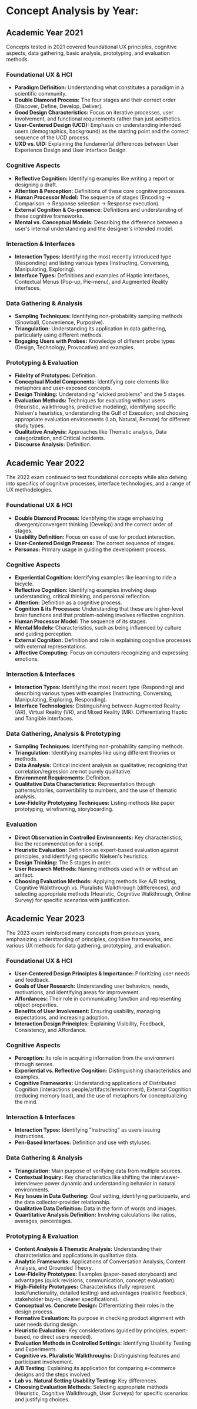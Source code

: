 # Concept Analysis by Year:

## Academic Year 2021

Concepts tested in 2021 covered foundational UX principles, cognitive aspects, data gathering, basic analysis, prototyping, and evaluation methods.

### Foundational UX & HCI
-   **Paradigm Definition:** Understanding what constitutes a paradigm in a scientific community.
-   **Double Diamond Process:** The four stages and their correct order (Discover, Define, Develop, Deliver).
-   **Good Design Characteristics:** Focus on iterative processes, user involvement, and functional requirements rather than just aesthetics.
-   **User-Centered Design (UCD):** Emphasis on understanding intended users (demographics, background) as the starting point and the correct sequence of the UCD process.
-   **UXD vs. UID:** Explaining the fundamental differences between User Experience Design and User Interface Design.

### Cognitive Aspects
-   **Reflective Cognition:** Identifying examples like writing a report or designing a draft.
-   **Attention & Perception:** Definitions of these core cognitive processes.
-   **Human Processor Model:** The sequence of stages (Encoding → Comparison → Response selection → Response execution).
-   **External Cognition & Co-presence:** Definitions and understanding of these cognitive frameworks.
-   **Mental vs. Conceptual Models:** Describing the difference between a user's internal understanding and the designer's intended model.

### Interaction & Interfaces
-   **Interaction Types:** Identifying the most recently introduced type (Responding) and listing various types (Instructing, Conversing, Manipulating, Exploring).
-   **Interface Types:** Definitions and examples of Haptic interfaces, Contextual Menus (Pop-up, Pie-menu), and Augmented Reality interfaces.

### Data Gathering & Analysis
-   **Sampling Techniques:** Identifying non-probability sampling methods (Snowball, Convenience, Purposive).
-   **Triangulation:** Understanding its application in data gathering, particularly using different methods.
-   **Engaging Users with Probes:** Knowledge of different probe types (Design, Technology, Provocative) and examples.

### Prototyping & Evaluation
-   **Fidelity of Prototypes:** Definition.
-   **Conceptual Model Components:** Identifying core elements like metaphors and user-exposed concepts.
-   **Design Thinking:** Understanding "wicked problems" and the 5 stages.
-   **Evaluation Methods:** Techniques for evaluating without users (Heuristic, walkthroughs, predictive modeling), identifying specific Nielsen's heuristics, understanding the Gulf of Execution, and choosing appropriate evaluation environments (Lab, Natural, Remote) for different study types.
-   **Qualitative Analysis:** Approaches like Thematic analysis, Data categorization, and Critical incidents.
-   **Discourse Analysis:** Definition.

## Academic Year 2022

The 2022 exam continued to test foundational concepts while also delving into specifics of cognitive processes, interface technologies, and a range of UX methodologies.

### Foundational UX & HCI
-   **Double Diamond Process:** Identifying the stage emphasizing divergent/convergent thinking (Develop) and the correct order of stages.
-   **Usability Definition:** Focus on ease of use for product interaction.
-   **User-Centered Design Process:** The correct sequence of stages.
-   **Personas:** Primary usage in guiding the development process.

### Cognitive Aspects
-   **Experiential Cognition:** Identifying examples like learning to ride a bicycle.
-   **Reflective Cognition:** Identifying examples involving deep understanding, critical thinking, and personal reflection.
-   **Attention:** Definition as a cognitive process.
-   **Cognition & its Processes:** Understanding that these are higher-level brain functions and that problem-solving involves reflective cognition.
-   **Human Processor Model:** The sequence of its stages.
-   **Mental Models:** Characteristics, such as being influenced by culture and guiding perception.
-   **External Cognition:** Definition and role in explaining cognitive processes with external representations.
-   **Affective Computing:** Focus on computers recognizing and expressing emotions.

### Interaction & Interfaces
-   **Interaction Types:** Identifying the most recent type (Responding) and describing various types with examples (Instructing, Conversing, Manipulating, Exploring, Responding).
-   **Interface Technologies:** Distinguishing between Augmented Reality (AR), Virtual Reality (VR), and Mixed Reality (MR). Differentiating Haptic and Tangible interfaces.

### Data Gathering, Analysis & Prototyping
-   **Sampling Techniques:** Identifying non-probability sampling methods.
-   **Triangulation:** Identifying examples like using different theories or methods.
-   **Data Analysis:** Critical incident analysis as qualitative; recognizing that correlation/regression are not purely qualitative.
-   **Environment Requirements:** Definition.
-   **Qualitative Data Characteristics:** Representation through patterns/stories, convertibility to numbers, and the use of thematic analysis.
-   **Low-Fidelity Prototyping Techniques:** Listing methods like paper prototyping, wireframing, storyboarding.

### Evaluation
-   **Direct Observation in Controlled Environments:** Key characteristics, like the recommendation for a script.
-   **Heuristic Evaluation:** Definition as expert-based evaluation against principles, and identifying specific Nielsen's heuristics.
-   **Design Thinking:** The 5 stages in order.
-   **User Research Methods:** Naming methods used with or without an artifact.
-   **Choosing Evaluation Methods:** Applying methods like A/B testing, Cognitive Walkthrough vs. Pluralistic Walkthrough (differences), and selecting appropriate methods (Heuristic, Cognitive Walkthrough, Online Survey) for specific scenarios with justification.

## Academic Year 2023

The 2023 exam reinforced many concepts from previous years, emphasizing understanding of principles, cognitive frameworks, and various UX methods for data gathering, prototyping, and evaluation.

### Foundational UX & HCI
-   **User-Centered Design Principles & Importance:** Prioritizing user needs and feedback.
-   **Goals of User Research:** Understanding user behaviors, needs, motivations, and identifying areas for improvement.
-   **Affordances:** Their role in communicating function and representing object properties.
-   **Benefits of User Involvement:** Ensuring usability, managing expectations, and increasing adoption.
-   **Interaction Design Principles:** Explaining Visibility, Feedback, Consistency, and Affordance.

### Cognitive Aspects
-   **Perception:** Its role in acquiring information from the environment through senses.
-   **Experiential vs. Reflective Cognition:** Distinguishing characteristics and examples.
-   **Cognitive Frameworks:** Understanding applications of Distributed Cognition (interactions people/artifacts/environment), External Cognition (reducing memory load), and the use of metaphors for conceptualizing the mind.

### Interaction & Interfaces
-   **Interaction Types:** Identifying "Instructing" as users issuing instructions.
-   **Pen-Based Interfaces:** Definition and use with styluses.

### Data Gathering & Analysis
-   **Triangulation:** Main purpose of verifying data from multiple sources.
-   **Contextual Inquiry:** Key characteristics like shifting the interviewer-interviewee power dynamic and understanding behavior in natural environments.
-   **Key Issues in Data Gathering:** Goal setting, identifying participants, and the data collector-provider relationship.
-   **Qualitative Data Definition:** Data in the form of words and images.
-   **Quantitative Analysis Definition:** Involving calculations like ratios, averages, percentages.

### Prototyping & Evaluation
-   **Content Analysis & Thematic Analysis:** Understanding their characteristics and applications in qualitative data.
-   **Analytic Frameworks:** Applications of Conversation Analysis, Content Analysis, and Grounded Theory.
-   **Low-Fidelity Prototypes:** Examples (paper-based storyboard) and advantages (quick revisions, communication, concept evaluation).
-   **High-Fidelity Prototypes:** Characteristics (fully represent look/functionality, detailed testing) and advantages (realistic feedback, stakeholder buy-in, clearer specifications).
-   **Conceptual vs. Concrete Design:** Differentiating their roles in the design process.
-   **Formative Evaluation:** Its purpose in checking product alignment with user needs during design.
-   **Heuristic Evaluation:** Key considerations (guided by principles, expert-based, no direct users needed).
-   **Evaluation Methods in Controlled Settings:** Identifying Usability Testing and Experiments.
-   **Cognitive vs. Pluralistic Walkthroughs:** Distinguishing features and participant involvement.
-   **A/B Testing:** Explaining its application for comparing e-commerce designs and the steps involved.
-   **Lab vs. Natural Setting Usability Testing:** Key differences.
-   **Choosing Evaluation Methods:** Selecting appropriate methods (Heuristic, Cognitive Walkthrough, User Surveys) for specific scenarios and justifying choices.
